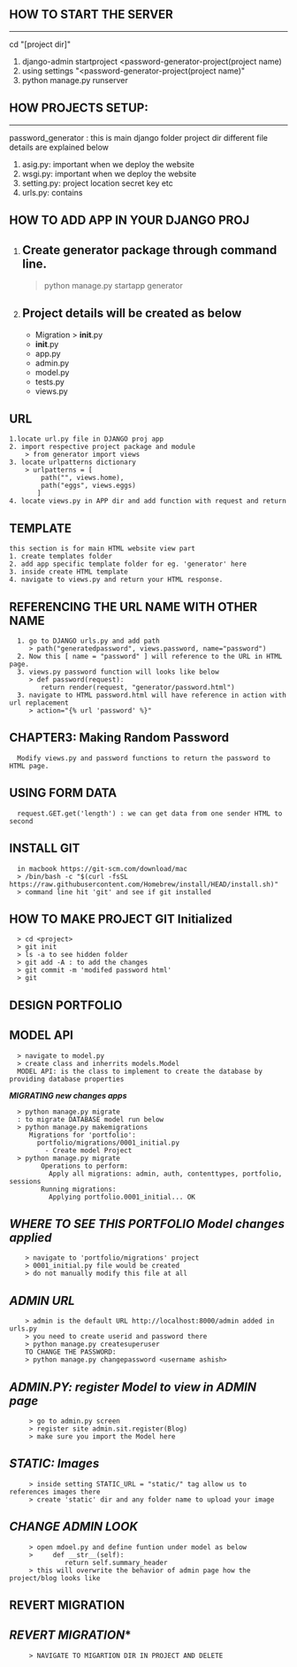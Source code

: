 HOW TO START THE SERVER
-
***********************

cd "[project dir]"
1. django-admin startproject <password-generator-project(project name)
2. using settings "<password-generator-project(project name)"
3. python manage.py runserver


HOW PROJECTS SETUP:
-
*****************
password_generator : this is main django folder project dir
different file details are explained below

1. asig.py: important when we deploy the website
2. wsgi.py: important when we deploy the website
3. setting.py: project location secret key etc
4. urls.py: contains 

HOW TO ADD APP IN YOUR DJANGO PROJ
-
1. Create generator package through command line.
    -
    > python manage.py startapp generator
2. Project details will be created as below 
   - 
   - Migration > __init__.py
   - __init__.py
   - app.py
   - admin.py
   - model.py
   - tests.py
   - views.py

URL
-
    1.locate url.py file in DJANGO proj app
    2. import respective project package and module 
        > from generator import views
    3. locate urlpatterns dictionary
        > urlpatterns = [
            path("", views.home),
            path("eggs", views.eggs)
           ]
    4. locate views.py in APP dir and add function with request and return

TEMPLATE
-
    this section is for main HTML website view part
    1. create templates folder
    2. add app specific template folder for eg. 'generator' here
    3. inside create HTML template
    4. navigate to views.py and return your HTML response.

REFERENCING THE URL NAME WITH OTHER NAME
-
      1. go to DJANGO urls.py and add path
         > path("generatedpassword", views.password, name="password")
      2. Now this [ name = "password" ] will reference to the URL in HTML page.
      3. views.py password function will looks like below
         > def password(request):
            return render(request, "generator/password.html")
      3. navigate to HTML password.html will have reference in action with url replacement
         > action="{% url 'password' %}"

CHAPTER3: Making Random Password
-
      Modify views.py and password functions to return the password to HTML page.

USING FORM DATA
-
      request.GET.get('length') : we can get data from one sender HTML to second

INSTALL GIT
--
      in macbook https://git-scm.com/download/mac
      > /bin/bash -c "$(curl -fsSL https://raw.githubusercontent.com/Homebrew/install/HEAD/install.sh)"
      > command line hit 'git' and see if git installed

HOW TO MAKE PROJECT GIT Initialized
-  
      > cd <project>
      > git init
      > ls -a to see hidden folder
      > git add -A : to add the changes
      > git commit -m 'modifed password html'
      > git

DESIGN PORTFOLIO
-
   MODEL API
   -
      > navigate to model.py
      > create class and inherrits models.Model
      MODEL API: is the class to implement to create the database by providing database properties
   ***MIGRATING new changes apps***

      > python manage.py migrate
      : to migrate DATABASE model run below
      > python manage.py makemigrations
         Migrations for 'portfolio':
           portfolio/migrations/0001_initial.py
             - Create model Project
      > python manage.py migrate
            Operations to perform:
              Apply all migrations: admin, auth, contenttypes, portfolio, sessions
            Running migrations:
              Applying portfolio.0001_initial... OK
    
   ***WHERE TO SEE THIS PORTFOLIO Model changes applied***
   -
        > navigate to 'portfolio/migrations' project
        > 0001_initial.py file would be created
        > do not manually modify this file at all
        
   ***ADMIN URL***   
   -
        > admin is the default URL http://localhost:8000/admin added in urls.py
        > you need to create userid and password there
        > python manage.py createsuperuser
        TO CHANGE THE PASSWORD:
        > python manage.py changepassword <username ashish>
   ***ADMIN.PY: register Model to view in ADMIN page***
   -
         > go to admin.py screen
         > register site admin.sit.register(Blog) 
         > make sure you import the Model here

   ***STATIC: Images***
   -
         > inside setting STATIC_URL = "static/" tag allow us to references images there
         > create 'static' dir and any folder name to upload your image

   ***CHANGE ADMIN LOOK***
   -
         > open mdoel.py and define funtion under model as below
         >     def __str__(self):
                  return self.summary_header
         > this will overwrite the behavior of admin page how the project/blog looks like

REVERT MIGRATION
-
   ***REVERT MIGRATION****
   -

         > NAVIGATE TO MIGARTION DIR IN PROJECT AND DELETE